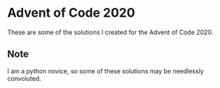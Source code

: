 # Advent of Code 2020
These are some of the solutions I created for the Advent of Code 2020.
## Note
I am a python novice, so some of these solutions may be needlessly convoluted.